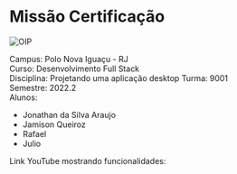 # Missão Certificação  

![OIP](https://user-images.githubusercontent.com/106936652/189002324-b9734150-b936-4095-a01f-a20b4a6f65c7.jpg)

Campus: Polo Nova Iguaçu - RJ  
Curso: Desenvolvimento Full Stack  
Disciplina: Projetando uma aplicação desktop
Turma: 9001  
Semestre: 2022.2  
Alunos: 
* Jonathan da Silva Araujo 
* Jamison Queiroz 
*  Rafael 
*  Julio

       
Link YouTube mostrando funcionalidades:  
